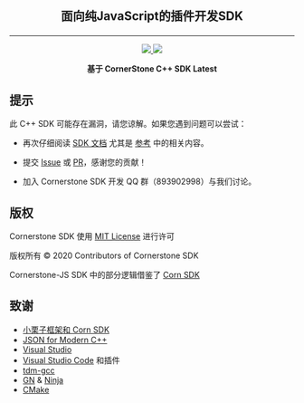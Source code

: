 <h2>
<p align="center">
面向纯JavaScript的插件开发SDK
</p>    
</h2>

<hr>

<p align="center">
 <a href="https://www.javascript.com/">
      <img src="https://img.shields.io/badge/language-JavaScript-informational.svg" />
 </a>
 <a href="./LICENSE">
        <img src="https://img.shields.io/badge/license-MIT-success.svg" />
 </a>
</p>
<p align="center">
    <b>基于 CornerStone C++ SDK Latest</b>
</p>

## 提示

此 C++ SDK 可能存在漏洞，请您谅解。如果您遇到问题可以尝试：

- 再次仔细阅读 [SDK 文档](https://github.com/Sc-Softs/CornerstoneSDK/wiki/) 尤其是 [参考](https://github.com/Sc-Softs/CornerstoneSDK/wiki/参考) 中的相关内容。

- 提交 [Issue](https://github.com/Sc-Softs/CornerstoneSDK/issues) 或 [PR](https://github.com/Sc-Softs/CornerstoneSDK/pulls)，感谢您的贡献！

- 加入 Cornerstone SDK 开发 QQ 群（893902998）与我们讨论。

## 版权

Cornerstone SDK 使用 [MIT License](./LICENSE) 进行许可

版权所有 &copy; 2020 Contributors of Cornerstone SDK

Cornerstone-JS SDK 中的部分逻辑借鉴了 [Corn SDK](https://www.xiaolz.cn/)

## 致谢

- [小栗子框架和 Corn SDK](https://www.xiaolz.cn/)
- [JSON for Modern C++](https://github.com/nlohmann/json)
- [Visual Studio](https://visualstudio.microsoft.com/vs/)
- [Visual Studio Code](https://code.visualstudio.com/) 和插件
- [tdm-gcc](https://jmeubank.github.io/tdm-gcc/)
- [GN](https://gn.googlesource.com/gn/) & [Ninja](http://www.ninja-build.org/)
- [CMake](https://cmake.org/)